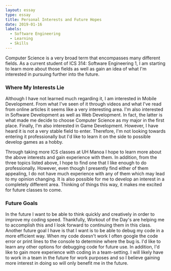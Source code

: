 ```yaml
---
layout: essay
type: essay
title: Personal Interests and Future Hopes
date: 2019-01-16
labels:
  - Software Engineering
  - Learning
  - Skills
---
```


Computer Science is a very broad term that encompasses many different fields. As a current student of ICS 314: Software Engineering 1, I am starting to learn more about those fields as well as gain an idea of what I'm interested in pursuing further into the future.

### Where My Interests Lie

Although I have not learned much regarding it, I am interested in Mobile Development. From what I've seen of it through videos and what I've read from online articles it seems like a very interesting area. I'm also interested in Software Development as well as Web Development. In fact, the latter is what made me decide to choose Computer Science as my major in the first place. Finally, I'm also interested in Game Development. However, I have heard it is not a very stable field to enter. Therefore, I'm not looking towards entering it professionally but I'd like to learn it on the side to possible develop games as a hobby.

Through taking more ICS classes at UH Manoa I hope to learn more about the above interests and gain experience with them. In addition, from the three topics listed above, I hope to find one that I like enough to do professionally. However, even though I presently find either of them appealing, I do not have much experience with any of them which may lead to my opinion changing. It is also possible for me to develop an interest in a completely different area. Thinking of things this way, it makes me excited for future classes to come.

### Future Goals

In the future I want to be able to think quickly and creatively in order to improve my coding speed. Thankfully, Workout of the Day's are helping me to accomplish this and I look forward to continuing them in this class. Another future goal I have is that I want is to be able to debug my code in a more efficient way. When my code doesn't work I often google the code error or print lines to the console to determine where the bug is. I'd like to learn any other options for debugging code for future use. In addition, I'd like to gain more experience with coding in a team-setting. I will likely have to work in a team in the future for work purposes and so I believe gaining more interest in doing so will only benefit me in the future.

